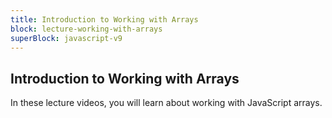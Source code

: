 ```yaml
---
title: Introduction to Working with Arrays
block: lecture-working-with-arrays
superBlock: javascript-v9
---
```


## Introduction to Working with Arrays

In these lecture videos, you will learn about working with JavaScript arrays.
